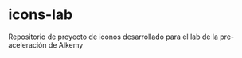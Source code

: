 # icons-lab
Repositorio de proyecto de iconos desarrollado para el lab de la pre-aceleración de Alkemy
